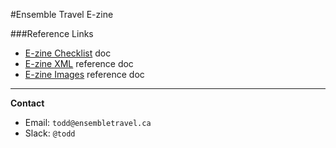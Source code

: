 #Ensemble Travel E-zine

###Reference Links
- [E-zine Checklist](https://docs.google.com/spreadsheets/d/1a7yD2zMODWAoCpqTGTwE3tc1wInXqXp_jM80IOfOOsk/edit?usp=sharing) doc
- [E-zine XML](https://slack-files.com/T5MRT4MLL-FP5RC2GR4-58712652bc) reference doc
- [E-zine Images](https://slack-files.com/T5MRT4MLL-FNRCSTXS6-b712c36a06) reference doc

---

**Contact**
- Email: `todd@ensembletravel.ca`
- Slack: `@todd`
